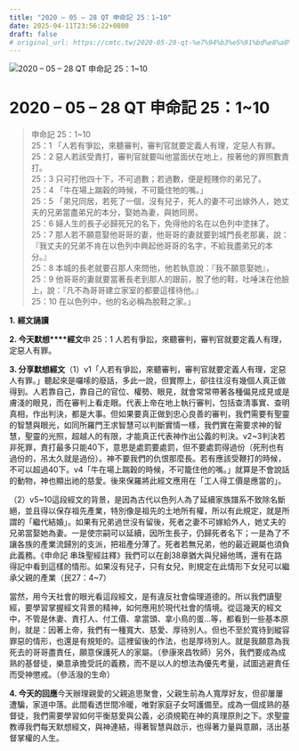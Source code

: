 ```yaml
---
title: "2020 – 05 – 28 QT 申命記 25：1~10"
date: 2025-04-11T23:56:22+0800
draft: false
# original_url: https://cmtc.tw/2020-05-28-qt-%e7%94%b3%e5%91%bd%e8%a8%98-25%ef%bc%9a110
---
```


![2020 – 05 – 28 QT 申命記 25：1~10](/images/qt.jpg   "2020 – 05 – 28 QT 申命記 25：1~10")

# 2020 – 05 – 28 QT 申命記 25：1~10

> 申命記 25：1~10  
> 25：1 「人若有爭訟，來聽審判，審判官就要定義人有理，定惡人有罪。  
> 25：2 惡人若該受責打，審判官就要叫他當面伏在地上，按著他的罪照數責打。  
> 25：3 只可打他四十下，不可過數；若過數，便是輕賤你的弟兄了。  
> 25：4 「牛在場上踹穀的時候，不可籠住牠的嘴。」  
> 25：5 「弟兄同居，若死了一個，沒有兒子，死人的妻不可出嫁外人，她丈夫的兄弟當盡弟兄的本分，娶她為妻，與她同房。  
> 25：6 婦人生的長子必歸死兄的名下，免得他的名在以色列中塗抹了。  
> 25：7 那人若不願意娶他哥哥的妻，他哥哥的妻就要到城門長老那裏，說：『我丈夫的兄弟不肯在以色列中興起他哥哥的名字，不給我盡弟兄的本分。』  
> 25：8 本城的長老就要召那人來問他，他若執意說：『我不願意娶她』，  
> 25：9 他哥哥的妻就要當著長老到那人的跟前，脫了他的鞋，吐唾沫在他臉上，說：『凡不為哥哥建立家室的都要這樣待他。』  
> 25：10 在以色列中，他的名必稱為脫鞋之家。」

**1.** **經文誦讀**

**2. 今天默想****經文**申 25：1 人若有爭訟，來聽審判，審判官就要定義人有理，定惡人有罪。

**3. 分享默想經文**（1）v1「人若有爭訟，來聽審判，審判官就要定義人有理，定惡人有罪。」聽起來是囉嗦的廢話，多此一說，但實際上，卻往往沒有幾個人真正做得到。人若靠自己，靠自己的官位、權勢、眼見，就會常常帶著各種偏見成見或是膚淺的眼見，而在審判上看走眼。代表上帝在地上執行審判，包括查清事實、查明真相，作出判決，都是大事。但如果要真正做到忠心良善的審判，我們需要有聖靈的智慧與眼光，如同所羅門王求智慧可以判斷實情一樣，我們實在需要求神的智慧，聖靈的光照，超越人的有限，才能真正代表神作出公義的判決。v2~3判決若非死罪，責打最多只能40下，意思是處罰要處罰，但不要處罰得過份（死刑也有過份的，吊太久就是過份）。神不要我們的仇恨那麼長。若有應該受鞭打的時候，不可以超過40下。v4「牛在場上踹穀的時候，不可籠住他的嘴。」就算是不會說話的動物，神也顯出祂的慈愛。後來保羅將此經文應用在「工人得工價是應當的」。

（2）v5~10這段經文的背景，是因為古代以色列人為了延續家族譜系不致除名斷絕，並且得以保存祖先產業，特別像是祖先的土地所有權，所以有此規定，就是所謂的「繼代結婚」。如果有兄弟過世沒有留後，死者之妻不可嫁給外人，她丈夫的兄弟當娶她為妻。一是使宗嗣可以延續，因所生長子，仍歸死者名下；一是為了不讓各族的產業流歸別的支派，把祖產分薄了。死者若無兄弟，他的最近親屬也須負此義務。《申命記 串珠聖經註釋》我們可以在創38章猶大與兒婦他瑪，還有在路得記中看到這樣的情形。如果沒有兒子，只有女兒，則規定在此情形下女兒可以繼承父親的產業（民27：4~7）

當然，用今天社會的眼光看這段經文，是有違反社會倫理道德的。所以我們讀聖經，要學習掌握經文背景的精神，如何應用於現代社會的情境。從這幾天的經文中，不管是休妻、責打人、付工價、拿當頭、拿小鳥的蛋…等，都看到一些基本原則，就是：因著上帝，我們有一種寬大、慈愛、厚待別人。但也不至於寬待到縱容罪惡的情形，也還是有規矩的。這裡留後的作法，也是厚待別人。就是我願意為我死去的哥哥盡責任，願意保護死人的家屬。（參康來昌牧師）另外，我們要成為成熟的基督徒，樂意承擔受託的義務，而不是以人的想法為優先考量，試圖逃避責任而受神懲戒。（參活潑的生命）

**4. 今天的回應**今天辦理親愛的父親追思聚會，父親生前為人寬厚好友，但卻屢屢遭騙，家道中落。此間看透世間冷暖，唯對家庭子女呵護備至。成為一個成熟的基督徒，我們需要學習如何平衡慈愛與公義，必須規範在神的真理原則之下。求聖靈教導我們每天默想經文，與神連結，得著智慧與啟示，也得著力量與意願，活出基督掌權的人生。